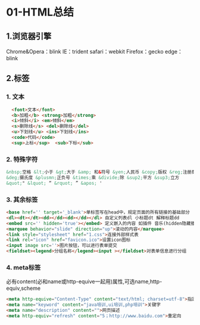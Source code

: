 # 01-HTML总结

## 1.浏览器引擎

Chrome&Opera：blink
IE：trident
safari：webkit
Firefox：gecko
edge：blink

## 2.标签

### 1. 文本

```html
  <font>文本</font>
  <b>加粗</b> <strong>加粗</strong>
  <i>倾斜</i> <em>倾斜</em>
  <s>删除线</s> <del>删除线</del>
  <u>下划线</u> <ins>下划线</ins>
  <code>代码</code>
  <sup>上标</sup>  <sub>下标</sub>
```

### 2. 特殊字符

```html
&nbsp;空格 &lt;小于 &gt;大于 &amp; 和&符号 &yen;人民币 &copy;版权 &reg;注册商标
&deg;摄氏度 &plusmn;正负号 &times;乘 &divide;除 &sup2;平方 &sup3;立方
&quot;" &lquot; “ &rquot; ” &apos; '
```

### 3. 其余标签

```html
<base href='' target='_blank'>单标签写在head中，规定页面的所有链接的基础部分
<dl><dt></dt><dd></dd><dd></dd></dl> 自定义列表dl 小标题dt 解释标题dd
<embed src='' hidden='true'></embed> 定义嵌入的内容 如插件 音乐(hidden隐藏播放按钮)
<marquee behavior="slide" direction="up">滚动的内容</marquee>
<link style="stylesheet" href="1.css">连接外部样式表
<link rel="icon" href="favicon.ico">设置icon图标
<input image src=''>图片按钮，可以进行表单提交
<fieldset><legend>分组名称</legend><input ></fieldset>对表单信息进行分组
```

### 4. meta标签

必有content(必和name或http-equive一起用)属性,可选name,http-equiv,scheme
  
```html
<meta http-equive="Content-Type" content="text/html; charset=utf-8">指定编码
<meta name="keyword" content="java培训,ui培训,php培训">关键字
<meta name="description" content="">网页描述
<meta http-equiv="refresh" content="5；http://www.baidu.com">重定向
```
